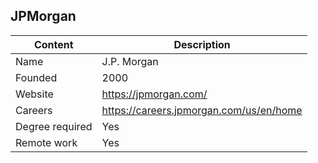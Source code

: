 ## JPMorgan

| Content         | Description                 			      |
| --------------- | --------------------------------------- |
| Name            | J.P. Morgan           			    |
| Founded         | 2000                        			      |
| Website         | https://jpmorgan.com/         			    |
| Careers         | https://careers.jpmorgan.com/us/en/home |
| Degree required | Yes                          			      |
| Remote work     | Yes                         			      |
